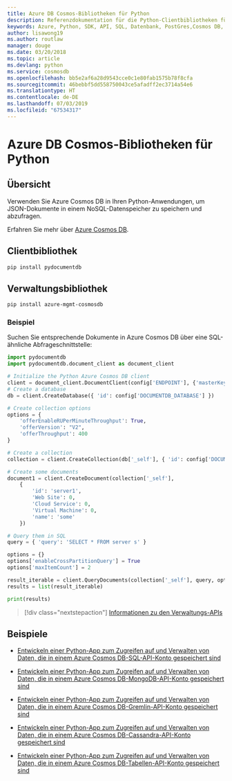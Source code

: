 ```yaml
---
title: Azure DB Cosmos-Bibliotheken für Python
description: Referenzdokumentation für die Python-Clientbibliotheken für Azure Cosmos DB
keywords: Azure, Python, SDK, API, SQL, Datenbank, PostGres,Cosmos DB, NoSQL
author: lisawong19
ms.author: routlaw
manager: douge
ms.date: 03/20/2018
ms.topic: article
ms.devlang: python
ms.service: cosmosdb
ms.openlocfilehash: bb5e2af6a28d9543cce0c1e80fab1575b78f8cfa
ms.sourcegitcommit: 46bebbf5dd558750043ce5afadff2ec3714a54e6
ms.translationtype: HT
ms.contentlocale: de-DE
ms.lasthandoff: 07/03/2019
ms.locfileid: "67534317"
---
```

# <a name="azure-cosmos-db-libraries-for-python"></a>Azure DB Cosmos-Bibliotheken für Python

## <a name="overview"></a>Übersicht

Verwenden Sie Azure Cosmos DB in Ihren Python-Anwendungen, um JSON-Dokumente in einem NoSQL-Datenspeicher zu speichern und abzufragen.

Erfahren Sie mehr über [Azure Cosmos DB](https://docs.microsoft.com/azure/cosmos-db/introduction).

## <a name="client-library"></a>Clientbibliothek
 ```bash
pip install pydocumentdb
 ```

## <a name="management-library"></a>Verwaltungsbibliothek
```bash
pip install azure-mgmt-cosmosdb
```

### <a name="example"></a>Beispiel

Suchen Sie entsprechende Dokumente in Azure Cosmos DB über eine SQL-ähnliche Abfrageschnittstelle:

```python
import pydocumentdb
import pydocumentdb.document_client as document_client

# Initialize the Python Azure Cosmos DB client
client = document_client.DocumentClient(config['ENDPOINT'], {'masterKey': config['MASTERKEY']})
# Create a database
db = client.CreateDatabase({ 'id': config['DOCUMENTDB_DATABASE'] })

# Create collection options
options = {
    'offerEnableRUPerMinuteThroughput': True,
    'offerVersion': "V2",
    'offerThroughput': 400
}

# Create a collection
collection = client.CreateCollection(db['_self'], { 'id': config['DOCUMENTDB_COLLECTION'] }, options)

# Create some documents
document1 = client.CreateDocument(collection['_self'],
    { 
        'id': 'server1',
        'Web Site': 0,
        'Cloud Service': 0,
        'Virtual Machine': 0,
        'name': 'some' 
    })

# Query them in SQL
query = { 'query': 'SELECT * FROM server s' }    

options = {} 
options['enableCrossPartitionQuery'] = True
options['maxItemCount'] = 2

result_iterable = client.QueryDocuments(collection['_self'], query, options)
results = list(result_iterable)

print(results)
```
> [!div class="nextstepaction"]
> [Informationen zu den Verwaltungs-APIs](/python/api/overview/azure/cosmosdb/management)

## <a name="samples"></a>Beispiele

* [Entwickeln einer Python-App zum Zugreifen auf und Verwalten von Daten, die in einem Azure Cosmos DB-SQL-API-Konto gespeichert sind](https://github.com/Azure-Samples/azure-cosmos-db-python-getting-started.git)

* [Entwickeln einer Python-App zum Zugreifen auf und Verwalten von Daten, die in einem Azure Cosmos DB-MongoDB-API-Konto gespeichert sind](https://github.com/Azure-Samples/CosmosDB-Flask-Mongo-Sample.git)

* [Entwickeln einer Python-App zum Zugreifen auf und Verwalten von Daten, die in einem Azure Cosmos DB-Gremlin-API-Konto gespeichert sind](https://github.com/Azure-Samples/azure-cosmos-db-graph-python-getting-started.git)

* [Entwickeln einer Python-App zum Zugreifen auf und Verwalten von Daten, die in einem Azure Cosmos DB-Cassandra-API-Konto gespeichert sind](https://github.com/Azure-Samples/azure-cosmos-db-cassandra-python-getting-started.git)

* [Entwickeln einer Python-App zum Zugreifen auf und Verwalten von Daten, die in einem Azure Cosmos DB-Tabellen-API-Konto gespeichert sind](https://github.com/Azure-Samples/storage-python-getting-started.git)


